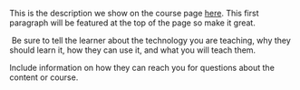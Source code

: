 This is the description we show on the course page [here](https://lab.github.com/guchchcug/inverse-problem-theory-and-applications). This first paragraph will be featured at the top of the page so make it great.
​

​
Be sure to tell the learner about the technology you are teaching, why they should learn it, how they can use it, and what you will teach them.
​


Include information on how they can reach you for questions about the content or course. 
